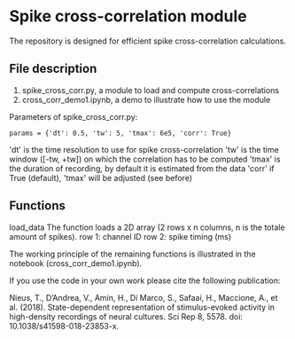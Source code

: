 # Spike cross-correlation module


The repository is designed for efficient spike cross-correlation calculations.

## File description
1. spike_cross_corr.py, a module to load and compute cross-correlations 
2. cross_corr_demo1.ipynb, a demo to illustrate how to use the module

Parameters of spike_cross_corr.py:
````
params = {'dt': 0.5, 'tw': 5, 'tmax': 6e5, 'corr': True}     
````
'dt' is the time resolution to use for spike cross-correlation
'tw' is the time window ([-tw, +tw]) on which the correlation has to be computed 
'tmax' is the duration of recording, by default it is estimated from the data 
'corr' if True (default), 'tmax' will be adjusted (see before)


## Functions


load_data 
    The function loads a 2D array (2 rows x n columns, n is the totale amount of spikes).
    row 1: channel ID
    row 2: spike timing (ms)

The working principle of the remaining functions is illustrated in the notebook (cross_corr_demo1.ipynb).
    

If you use the code in your own work please cite the following publication:

Nieus, T., D’Andrea, V., Amin, H., Di Marco, S., Safaai, H., Maccione, A., et al. (2018). State-dependent representation of stimulus-evoked activity in high-density recordings of neural cultures. Sci Rep 8, 5578. doi: 10.1038/s41598-018-23853-x.

